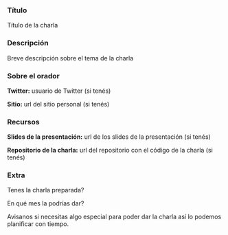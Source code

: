 ### Título
Título de la charla

### Descripción
Breve descripción sobre el tema de la charla

### Sobre el orador
**Twitter:** usuario de Twitter (si tenés)

**Sitio:** url del sitio personal (si tenés)

### Recursos
**Slides de la presentación:** url de los slides de la presentación (si tenés)

**Repositorio de la charla:** url del repositorio con el código de la charla (si tenés)

### Extra
Tenes la charla preparada?

En qué mes la podrías dar?

Avisanos si necesitas algo especial para poder dar la charla así lo podemos planificar con tiempo.
